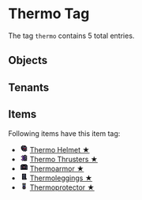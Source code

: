 # Thermo Tag

The tag `thermo` contains 5 total entries.

## Objects

## Tenants

## Items

Following items have this item tag:

- <img src="https://raw.githubusercontent.com/Ceterai/Enternia/main/items/armors/alta/tier5/eds/helmet/icon.png" alt="Thermo Helmet ★ icon" loading="lazy" height="16px" width="auto" /> [Thermo Helmet ★](https://ceterai.github.io/MyEnternia/Wiki/ThermoHelmet)
- <img src="https://raw.githubusercontent.com/Ceterai/Enternia/main/items/armors/alta/tier6/dreamer/enhancer/icon.png" alt="Thermo Thrusters ★ icon" loading="lazy" height="16px" width="auto" /> [Thermo Thrusters ★](https://ceterai.github.io/MyEnternia/Wiki/ThermoThrusters)
- <img src="https://raw.githubusercontent.com/Ceterai/Enternia/main/items/armors/alta/tier5/eds/chest/icon.png" alt="Thermoarmor ★ icon" loading="lazy" height="16px" width="auto" /> [Thermoarmor ★](https://ceterai.github.io/MyEnternia/Wiki/Thermoarmor)
- <img src="https://raw.githubusercontent.com/Ceterai/Enternia/main/items/armors/alta/tier5/eds/legwear/icon.png" alt="Thermoleggings ★ icon" loading="lazy" height="16px" width="auto" /> [Thermoleggings ★](https://ceterai.github.io/MyEnternia/Wiki/Thermoleggings)
- <img src="https://raw.githubusercontent.com/Ceterai/Enternia/main/items/active/shields/ct_ioncore_shield.png" alt="Thermoprotector ★ icon" loading="lazy" height="16px" width="auto" /> [Thermoprotector ★](https://ceterai.github.io/MyEnternia/Wiki/Thermoprotector)
